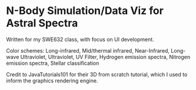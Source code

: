# N-Body Simulation/Data Viz for Astral Spectra

Written for my SWE632 class, with focus on UI development. 

Color schemes:
Long-infrared,
Mid/thermal infrared,
Near-Infrared,
Long-wave Ultraviolet,
Ultraviolet,
UV Filter,
Hydrogen emission spectra,
Nitrogen emission spectra,
Stellar classification




Credit to JavaTutorials101 for their 3D from scratch tutorial, which I used to inform the graphics rendering engine.

